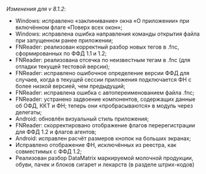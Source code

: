_Изменения для v 8.1.2_:
- Windows: исправлено «заклинивание» окна «О приложении» при включённом флаге «Поверх всех окон»;
- Windows: исправлена ошибка направления команды открытия файла при запущенном ранее приложении;
- FNReader: реализован корректный разбор новых тегов в .fnc, сформированных по ФФД 1.1 и 1.2;
- FNReader: реализована отсечка по неизвестным тегам в .fnc (для отладки текущей тестовой версии);
- FNReader: исправлено ошибочное определение версии ФФД для случаев, когда в текущей сессии приложения подключается ФН с более низкой версией, чем предыдущий;
- FNReader: исправлена ошибка с автопереименованием файла .fnc;
- FNReader: устранено задвоение компонентов, содержащих данные об ОФД, ККТ и ФН; теперь они «пробрасываются» в модуль через делегаты;
- Android: обновлён визуальный стиль приложения;
- FNReader: скорректировано отображение флагов перерегистрации для ФФД 1.2 и флагов агентов;
- Android: исправлен расчёт размеров кнопок на больших экранах;
- Исправлено отображение ФН, исключённых из реестра, как совместимых с ФФД 1.2;
- Реализован разбор DataMatrix маркируемой молочной продукции, обуви, пачек и блоков сигарет и лекарств (в разделе штрих-кодов)
